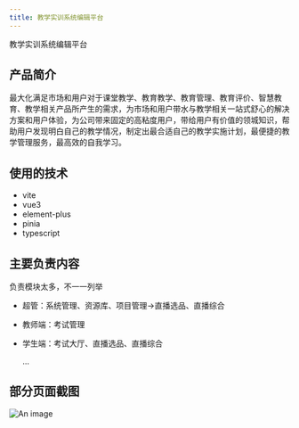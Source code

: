 ```yaml
---
title: 教学实训系统编辑平台
---
```


[//]: # ([教学实训系统编辑平台]&#40;https://yun.e-class.me/&#41;)
教学实训系统编辑平台

## 产品简介
最大化满足市场和用户对于课堂教学、教育教学、教育管理、教育评价、智慧教育、教学相关产品所产生的需求，为市场和用户带水与教学相关一站式舒心的解决方案和用户体验，为公司带来固定的高粘度用户，带给用户有价值的领城知识，帮助用户发现明白自己的教学情况，制定出最合适自己的教学实施计划，最便捷的教学管理服务，最高效的自我学习。

## 使用的技术
- vite
- vue3
- element-plus
- pinia
- typescript

## 主要负责内容
负责模块太多，不一一列举
- 超管：系统管理、资源库、项目管理->直播选品、直播综合
- 教师端：考试管理
- 学生端：考试大厅、直播选品、直播综合

  ...

## 部分页面截图

![An image](../../images/edit-teaching-1.gif)

[//]: # (![An image]&#40;../../images/edit-teaching-2.gif&#41;)

[//]: # (![An image]&#40;../../images/edit-teaching-3.gif&#41;)